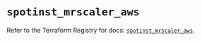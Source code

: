 # `spotinst_mrscaler_aws`

Refer to the Terraform Registry for docs: [`spotinst_mrscaler_aws`](https://registry.terraform.io/providers/spotinst/spotinst/1.194.1/docs/resources/mrscaler_aws).
